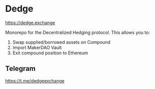 # Dedge

https://dedge.exchange

Monorepo for the Decentralized Hedging protocol. This allows you to:

1. Swap supplied/borrowed assets on Compound
2. Import MakerDAO Vault
3. Exit compound position to Ethereum

## Telegram
https://t.me/dedgeexchange
